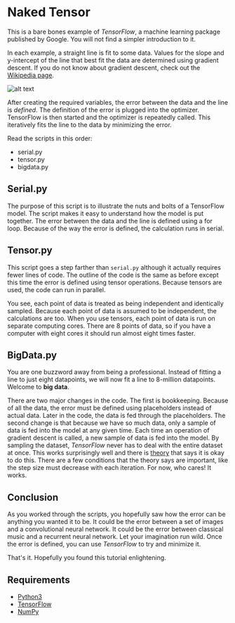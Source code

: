 # Naked Tensor

This is a bare bones example of *TensorFlow*, a machine learning package published by Google. You will not find a simpler introduction to it.

In each example, a straight line is fit to some data. Values for the slope and y-intercept of the line that best fit the data are determined using gradient descent. If you do not know about gradient descent, check out the [Wikipedia page](https://en.wikipedia.org/wiki/Gradient_descent).

![alt text](artwork/line_of_best_fit.jpg "Straight line fitted to data")

After creating the required variables, the error between the data and the line is *defined*. The definition of the error is plugged into the optimizer. TensorFlow is then started and the optimizer is repeatedly called. This iteratively fits the line to the data by minimizing the error.

Read the scripts in this order:
 * serial.py
 * tensor.py
 * bigdata.py

## Serial.py

The purpose of this script is to illustrate the nuts and bolts of a TensorFlow model. The script makes it easy to understand how the model is put together. The error between the data and the line is defined using a for loop. Because of the way the error is defined, the calculation runs in serial.

## Tensor.py

This script goes a step farther than `serial.py` although it actually requires fewer lines of code. The outline of the code is the same as before except this time the error is defined using tensor operations. Because tensors are used, the code can run in parallel.

You see, each point of data is treated as being independent and identically sampled. Because each point of data is assumed to be independent, the calculations are too. When you use tensors, each point of data is run on separate computing cores. There are 8 points of data, so if you have a computer with eight cores it should run almost eight times faster. 

## BigData.py

You are one buzzword away from being a professional. Instead of fitting a line to just eight datapoints, we will now fit a line to 8-million datapoints. Welcome to **big data**.

There are two major changes in the code. The first is bookkeeping. Because of all the data, the error must be defined using placeholders instead of actual data. Later in the code, the data is fed through the placeholders. The second change is that because we have so much data, only a sample of data is fed into the model at any given time. Each time an operation of gradient descent is called, a new sample of data is fed into the model. By sampling the dataset, *TensorFlow* never has to deal with the entire dataset at once. This works surprisingly well and there is [theory](https://en.wikipedia.org/wiki/Stochastic_gradient_descent) that says it is okay to do this. There are a few conditions that the theory says are important, like the step size must decrease with each iteration. For now, who cares! It works.

## Conclusion

As you worked through the scripts, you hopefully saw how the error can be anything you wanted it to be. It could be the error between a set of images and a convolutional neural network. It could be the error between classical music and a recurrent neural network. Let your imagination run wild. Once the error is defined, you can use *TensorFlow* to try and minimize it.

That's it. Hopefully you found this tutorial enlightening.

## Requirements

 * [Python3](https://www.python.org/)
 * [TensorFlow](https://www.tensorflow.org/)
 * [NumPy](http://www.numpy.org/)
